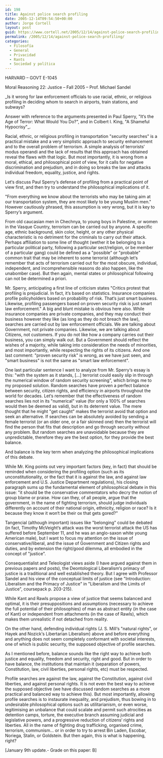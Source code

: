 ```yaml
---
id: 198
title: Against police search profiling
date: 2005-12-14T09:54:50+00:00
author: Jorge Cortell
layout: post
guid: https://www.cortell.net/2005/12/14/against-police-search-profiling/
permalink: /2005/12/14/against-police-search-profiling/
categories:
  - Filosofí­a
  - General
  - Privacidad
  - Rants
  - Sociedad y polí­tica
---
```

HARVARD – GOVT E-1045
  
Moral Reasoning 22: Justice – Fall 2005 – Prof. Michael Sandel

_Is it wrong for law enforcement officials to use racial, ethnic, or religious profiling in deciding whom to search in airports, train stations, and subways?
  
Answer with reference to the arguments presented in Paul Sperry, "It‘s the Age of Terror: What Would You Do?", and in Colbert I. King, "A Shameful Hypocrisy"_.

Racial, ethnic, or religious profiling in transportation "security searches" is a practical mistake and a very simplistic approach to security enhancement and to the overall problem of terrorism. A simple analysis of terrorists‘ modus operandi and the lack of results that this approach has obtained reveal the flaws with that logic. But most importantly, it is wrong from a moral, ethical, and philosophical point of view, for it calls for negative discrimination and prejudism, and in doing so breaks the law and attacks individual freedom, equality, justice, and rights.

Let‘s discuss Paul Sperry‘s defense of profiling from a practical point of view first, and then try to understand the philosophical implications of it.

"From everything we know about the terrorists who may be taking aim at our transportation system, they are most likely to be young Muslim men." However cautiously phrased, this assumption is very wrong, but it is key to Sperry‘s argument.

From old caucasian men in Chechnya, to young boys in Palestine, or women in the Vasque Country, terrorism can be carried out by anyone. A specific age, ethnic background, skin color, height, or any other physical characteristic is no detriment for the criminals to carry out their attack. Perhaps affiliation to some line of thought (wether it be belonging to a particular political party, following a particular sect/religion, or be member of a particular gang) could be defined as a "possible" or "probable" common trait that may be inherent to some terrorist (although let‘s remember that acts of terrorism carried out for the most obscure, individual, independent, and incomprehensible reasons do also happen, like the unabomber case). But then again, mental states or philosophical following can not be determined a priori.

Mr. Sperry, anticipating a first line of criticism states "Critics protest that profiling is prejudicial. In fact, it‘s based on statistics. Insurance companies profile policyholders based on probability of risk. That‘s just smart business. Likewise, profiling passengers based on proven security risk is just smart law enforcement." A big and blunt mistake is obvious here also. While insurance companies are private companies, and they may conduct their business however they like (as long as they do not breach the law), searches are carried out by law enforcement officials. We are talking about Government, not private companies. Likewise, we are talking about Citizens, not customers. If you do not like how a company carries out their business, you can simply walk out. But a Government should reflect the wishes of a majority, while taking into consideration the needs of minorities, and most importantly, while respecting the rights of its citizens. And one last comment: "proven security risk" is wrong, as we have just seen, and "smart business" is not the same as "smart law enforcement".

One last particular sentence I want to analyze from Mr. Sperry‘s essay is this: "with the system as it stands, [...] terrorist could easily slip in through the numerical window of random security screening", which brings me to my proposed solution. Random searches have proven a perfect balance between security, citizen rights, and efficiency in airports throughout the world for decades. Let‘s remember that the effectiveness of random searches lies not in its "numerical" value (for only a 100% of searches would then be deemed as valid), but in its deterrent value. The mere thought that he might "get caught" makes the terrorist avoid that option and seek an alternative. If searches can be absolutely avoided by sending a female terrorist (or an older one, or a fair skinned one) then the terrorist will find the person that fits that description and go through security without any problem. But random searches are unavoidable because they are unpredictable, therefore they are the best option, for they provide the best balance.

And balance is the key term when analyzing the philosophical implications of this debate.

While Mr. King points out very important factors (key, in fact) that should be reminded when considering the profiling option (such as its unconstitutionality, or the fact that it is against the law, and against law enforcement and U.S. Justice Department regulations), his closing paragraph sums up the fundamental element of philosophical debate in this issue: "it should be the conservative commentators who decry the notion of group blame or praise. How can they, of all people, argue that the government, in the name of fighting terrorism, should judge individuals differently on account of their national origin, ethnicity, religion or race? Is it because they know it won‘t be their ox that gets gored?"

Tangencial (although important) issues like "belonging" could be debated (in fact, Timothy McVeight‘s attack was the worst terrorist attack the US has suffered before September 11, and he was an anglo-saxon white young American male), but I want to focus my attention on the issue of conservative/liberal, and the issue of Government and Citizen rights and duties, and by extension the right/good dilemma, all embodied in the concept of "justice".

Consequentialist and Teleologist views aside (I have argued against them in previous papers and posts), the Deontological Liberalism‘s primacy of justice is a traditional and well established theory. But I agree with Professor Sandel and his view of the conceptual limits of justice (see "Introduction: Liberalism and the Primacy of Justice" in "Liberalism and the Limits of Justice", coursepack p. 203-215).

While Kant and Rawls propose a view of justice that seems balanced and optimal, it is their presuppositions and assumptions (necessary to achieve the full potential of their philosophies) of man as abstract entity (in the case of Kant) or independent from attachments (in the case of Rawls), which makes them unrealistic if not detached from reality.

On the other hand, defending individual rights (J. S. Mill‘s "natural rights", or Hayek and Nozick‘s Libertarian Liberalism) above and before everything and anything does not seem completely conformant with societal interests, one of which is public security, the supposed objective of profile searches.

As I mentioned before, balance sounds like the right way to achieve both justice and equality, freedom and security, right and good. But in order to have balance, the institutions that maintain it (separation of powers, Constitution, law, civil liberties, personal rights, etc) must be respected.

Profile searches are against the law, against the Constitution, against civil liberties, and against personal rights. It is not even the best way to achieve the supposed objective (we have discussed random searches as a more practical and balanced way to achieve this). But most importantly, allowing profile searches is to instaurate inequality, and prejudism, thus bowing in to undesirable philosophical options such as utilitarianism, or even worse, legitimising an unbalance that could scalate and permit such atrocities as detention camps, torture, the executive branch assuming judicial and legislative powers, and a progressive reduction of citizens‘ rights and liberties. All in the name of fighting drug trafficking, organised crime, terrorism, communism... or in order to try to arrest Bin Laden, Escobar, Noriega, Stalin, or Goldstein. But then again, this is what is happening, right?

[January 9th update.- Grade on this paper: B]